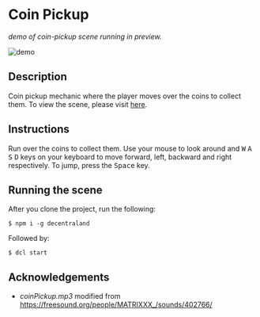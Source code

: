 # Coin Pickup
_demo of coin-pickup scene running in preview._

![demo](https://github.com/decentraland-scenes/coin-pickup/blob/master/screenshots/coin-pickup.gif)

## Description
Coin pickup mechanic where the player moves over the coins to collect them. To view the scene, please visit [here](https://coin-pickup.vercel.app/).

## Instructions
Run over the coins to collect them. Use your mouse to look around and <kbd>W</kbd> <kbd>A</kbd> <kbd>S</kbd> <kbd>D</kbd> keys on your keyboard to move forward, left, backward and right respectively. To jump, press the <kbd>Space</kbd> key.

## Running the scene
After you clone the project, run the following:

```
$ npm i -g decentraland
```

Followed by:

```
$ dcl start
```
## Acknowledgements

- _coinPickup.mp3_ modified from https://freesound.org/people/MATRIXXX_/sounds/402766/ 
